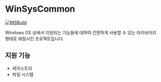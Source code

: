 # WinSysCommon
[![MSBuild](https://github.com/WinSysUtil/WinSysCommon/actions/workflows/msbuild.yml/badge.svg)](https://github.com/WinSysUtil/WinSysCommon/actions/workflows/msbuild.yml)

WIndows OS 상에서 지원되는 기능들에 대하여 간편하게 사용할 수 있는 라이브러리 형태로 래핑시킨 프로젝트입니다.


## 지원 기능
- 레지스트리
- 파일 시스템
